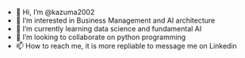 - 👋 Hi, I’m @kazuma2002
- 👀 I’m interested in Business Management and AI architecture
- 🌱 I’m currently learning data science and fundamental AI
- 💞️ I’m looking to collaborate on python programming
- 📫 How to reach me, it is more repliable to message me on Linkedin

<!---
kazuma2002/kazuma2002 is a ✨ special ✨ repository because its `README.md` (this file) appears on your GitHub profile.
You can click the Preview link to take a look at your changes.
--->
